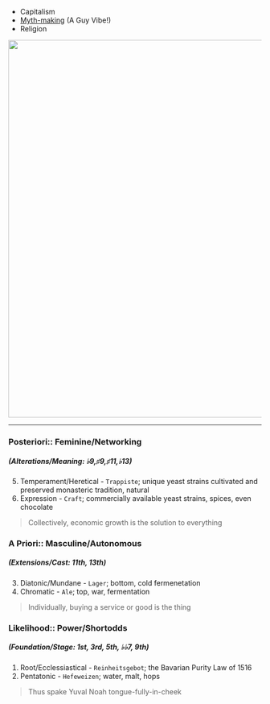 - Capitalism
- [Myth-making](https://www.youtube.com/watch?v=TYAKHLrr51w) (A Guy Vibe!)
- Religion


<p align="center">
  <img src="https://jhustata.github.io/basic/_images/931e5210b5af8aebf9a0ddf56abccf41d6a44d371877c6f1d6db6a58d81cef4d.png" width="750"/>
</p>

---

### Posteriori:: Feminine/Networking
##### (Alterations/Meaning: ♭9,♯9,♯11,♭13) 
5. Temperament/Heretical - `Trappiste`; unique yeast strains cultivated and preserved monasteric tradition, natural
6. Expression - `Craft`; commercially available yeast strains, spices, even chocolate
> Collectively, economic growth is the solution to everything
### A Priori:: Masculine/Autonomous
##### (Extensions/Cast: 11th, 13th)
3. Diatonic/Mundane - `Lager`; bottom, cold fermenetation
4. Chromatic - `Ale`; top, war, fermentation
> Individually, buying a service or good is the thing
### Likelihood:: Power/Shortodds
##### (Foundation/Stage: 1st, 3rd, 5th, ♭♭7, 9th)
1. Root/Ecclessiastical - `Reinheitsgebot`; the Bavarian Purity Law of 1516
2. Pentatonic - `Hefeweizen`; water, malt, hops
>  Thus spake Yuval Noah tongue-fully-in-cheek

 

